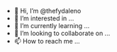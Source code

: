 - 👋 Hi, I’m @thefydaleno
- 👀 I’m interested in ...
- 🌱 I’m currently learning ...
- 💞️ I’m looking to collaborate on ...
- 📫 How to reach me ...

<!---
thefydaleno/thefydaleno is a ✨ special ✨ repository because its `README.md` (this file) appears on your GitHub profile.
You can click the Preview link to take a look at your changes.
--->
